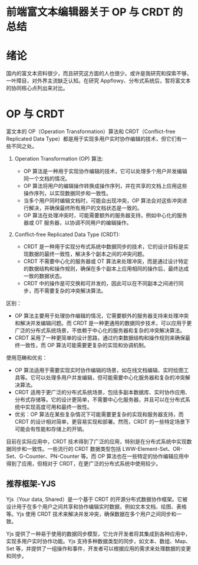 # 前端富文本编辑器关于 OP 与 CRDT 的总结

# 绪论

国内的富文本资料很少，而且研究这方面的人也很少。或许是我研究和探索不够，一叶障目，对外界主流缺乏认知。在研究 Appflowy、分布式系统后，暂将富文本的协同核心点列出来对比。

# OP 与 CRDT

富文本的 OP（Operation Transformation）算法和 CRDT（Conflict-free Replicated Data Type）都是用于实现多用户实时协作编辑的技术，但它们有一些不同之处。

1. Operation Transformation (OP) 算法:

   - OP 算法是一种用于实现协作编辑的技术，它可以处理多个用户并发编辑同一个文档的情况。
   - OP 算法将用户的编辑操作转换成操作序列，并在共享的文档上应用这些操作序列，以实现数据同步和一致性。
   - 当多个用户同时编辑文档时，可能会出现冲突，OP 算法会对这些冲突进行解决，并确保最终所有用户的文档状态是一致的。
   - OP 算法在处理冲突时，可能需要额外的服务器支持，例如中心化的服务器或 OT 服务器，以协调不同用户的编辑操作。

2. Conflict-free Replicated Data Type (CRDT):
   - CRDT 是一种用于实现分布式系统中数据同步的技术，它的设计目标是实现数据的最终一致性，解决多个副本之间的冲突问题。
   - CRDT 不需要中心化的服务器或 OT 算法来处理冲突，而是通过设计特定的数据结构和操作规则，确保在多个副本上应用相同的操作后，最终达成一致的数据状态。
   - CRDT 中的操作是可交换和可并发的，因此可以在不同副本之间进行同步，而不需要复杂的冲突解决算法。

区别：

- OP 算法主要用于处理协作编辑的情况，它需要额外的服务器支持来处理冲突和解决并发编辑问题。而 CRDT 是一种更通用的数据同步技术，可以应用于更广泛的分布式系统场景，不依赖于中心化的服务器和复杂的冲突解决算法。
- CRDT 采用了一种更简单的设计思路，通过约束数据结构和操作规则来确保最终一致性，而 OP 算法可能需要更复杂的实现和协调机制。

使用范畴和优劣：

- OP 算法适用于需要实现实时协作编辑的场景，如在线文档编辑、实时绘图工具等。它可以处理多用户并发编辑，但可能需要中心化服务器和复杂的冲突解决算法。
- CRDT 适用于更广泛的分布式系统场景，包括多副本数据库、实时协作应用、分布式存储等。它的设计更简单，不需要中心化服务器，并且可以在分布式系统中实现高度可用和最终一致性。
- 优劣：OP 算法在某些复杂情况下可能需要更复杂的实现和服务器支持，而 CRDT 的设计相对简单，更容易实现和部署。然而，CRDT 的一些特定场景下可能会有性能和存储上的开销。

目前在实际应用中，CRDT 技术得到了广泛的应用，特别是在分布式系统中实现数据同步和一致性。一些流行的 CRDT 数据类型包括 LWW-Element-Set、OR-Set、G-Counter、PN-Counter 等。而 OP 算法也在一些特定的协作编辑应用中得到了应用，但相对于 CRDT，在更广泛的分布式系统中使用较少。

## 推荐框架-YJS

Yjs（Your data, Shared）是一个基于 CRDT 的开源分布式数据协作框架。它被设计用于在多个用户之间共享和协作编辑实时数据，例如文本文档、绘图、表格等。Yjs 使用 CRDT 技术来解决并发冲突，确保数据在多个用户之间同步和一致。

Yjs 提供了一种易于使用的数据同步模型，它允许开发者将其集成到各种应用中，实现多用户实时协作功能。Yjs 支持多种数据类型的同步，如文本、数组、Map、Set 等，并提供了一组操作和事件，开发者可以根据应用的需求来处理数据的变更和同步。
